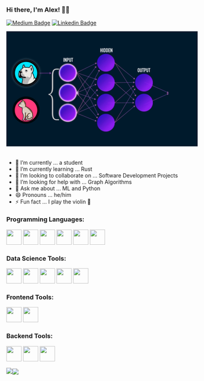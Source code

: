### Hi there, I'm Alex! 👋🏼 

[![Medium Badge](https://img.shields.io/badge/medium-%2312100E.svg?&style=for-square&logo=medium&logoColor=white)](https://medium.com/@lavaalex3)
[![Linkedin Badge](https://img.shields.io/badge/-LinkedIn-0e76a8?style=flat-square&logo=Linkedin&logoColor=white)](https://www.linkedin.com/in/alexlavaee/)

<kbd>
<img src="images/ML.gif"/>
</kbd>

<br>
</br>

- 🔭 I’m currently ... a student 
- 🌱 I’m currently learning ... Rust
- 👯 I’m looking to collaborate on ... Software Development Projects
- 🤔 I’m looking for help with ... Graph Algorithms
- 💬 Ask me about ... ML and Python
- 😄 Pronouns ... he/him
- ⚡ Fun fact ... I play the violin 🎻

<h3 align="left">Programming Languages:</h3>
<p align="left"> 
  <img src="https://cdn.jsdelivr.net/gh/devicons/devicon/icons/python/python-original.svg" style="width:40px;height:40px;"/>
  <img src="https://cdn.jsdelivr.net/gh/devicons/devicon/icons/java/java-original.svg" style="width:40px;height:40px;"/>
  <img src="https://cdn.jsdelivr.net/gh/devicons/devicon/icons/rust/rust-plain.svg" style="width:40px;height:40px;"/>
  <img src="https://cdn.jsdelivr.net/gh/devicons/devicon/icons/javascript/javascript-original.svg" style="width:40px;height:40px;"/>
  <img src="https://cdn.jsdelivr.net/gh/devicons/devicon/icons/html5/html5-original.svg" style="width:40px;height:40px;"/>
  <img src="https://cdn.jsdelivr.net/gh/devicons/devicon/icons/css3/css3-original.svg" style="width:40px;height:40px;"/>          
</p>

<h3 align="left">Data Science Tools:</h3>
<p align="left">
  <img src="https://cdn.jsdelivr.net/gh/devicons/devicon/icons/pytorch/pytorch-original.svg" style="width:40px;height:40px;"/>
  <img src="https://cdn.jsdelivr.net/gh/devicons/devicon/icons/tensorflow/tensorflow-original.svg" style="width:40px;height:40px;"/>
  <img src="https://cdn.jsdelivr.net/gh/devicons/devicon/icons/numpy/numpy-original.svg" style="width:40px;height:40px;"/>
  <img src="https://cdn.jsdelivr.net/gh/devicons/devicon/icons/pandas/pandas-original.svg" style="width:40px;height:40px;"/>
  <img src="https://cdn.jsdelivr.net/gh/devicons/devicon/icons/opencv/opencv-original.svg" style="width:40px;height:40px;"/>    
</p>

<h3 align="left">Frontend Tools:</h3>
<p align="left">
  <img src="https://cdn.jsdelivr.net/gh/devicons/devicon/icons/tailwindcss/tailwindcss-plain.svg" style="width:40px;height:40px;"/>
  <img src="https://cdn.jsdelivr.net/gh/devicons/devicon/icons/react/react-original.svg" style="width:40px;height:40px;"/>
          
</p>
          

<h3 align="left">Backend Tools:</h3>
<p align="left">
  <img src="https://cdn.jsdelivr.net/gh/devicons/devicon/icons/fastapi/fastapi-original.svg" style="width:40px;height:40px;"/>
  <img src="https://cdn.jsdelivr.net/gh/devicons/devicon/icons/flask/flask-original.svg" style="width:40px;height:40px;"/>
  <img src="https://cdn.jsdelivr.net/gh/devicons/devicon/icons/nodejs/nodejs-original.svg" style="width:40px;height:40px;"/>
  
          
          
          

</p>

<img align="left" height="180em" src="https://github-readme-stats.lavaman131.vercel.app/api?username=lavaman131&show_icons=true&theme=tokyonight&hide_border=true&&count_private=true&include_all_commits=true" align="center"/>
<img align="center" height="180em" src="https://github-readme-stats.lavaman131.vercel.app/api/top-langs/?username=lavaman131&show_icons=true&theme=tokyonight&hide_border=true&layout=compact&langs_count=8" align="center"/>
</p>


<!--
**lavaman131/lavaman131** is a ✨ _special_ ✨ repository because its `README.md` (this file) appears on your GitHub profile.

